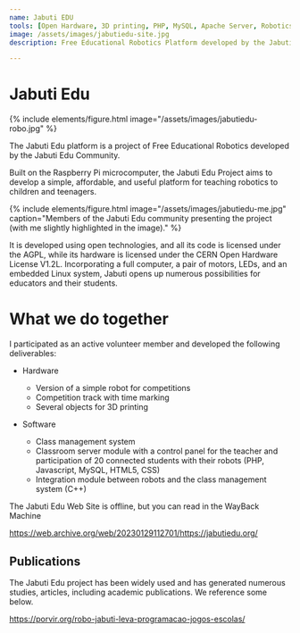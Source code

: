 ```yaml
---
name: Jabuti EDU
tools: [Open Hardware, 3D printing, PHP, MySQL, Apache Server, Robotics, HTML5, Javascript, C++]
image: /assets/images/jabutiedu-site.jpg
description: Free Educational Robotics Platform developed by the Jabuti Edu Community

---
```


# Jabuti Edu

{% include elements/figure.html image="/assets/images/jabutiedu-robo.jpg" %}

The Jabuti Edu platform is a project of Free Educational Robotics developed by the Jabuti Edu Community. 

Built on the Raspberry Pi microcomputer, the Jabuti Edu Project aims to develop a simple, affordable, and useful platform for teaching robotics to children and teenagers. 

{% include elements/figure.html image="/assets/images/jabutiedu-me.jpg" caption="Members of the Jabuti Edu community presenting the project (with me slightly highlighted in the image)." %}

It is developed using open technologies, and all its code is licensed under the AGPL, while its hardware is licensed under the CERN Open Hardware License V1.2L. Incorporating a full computer, a pair of motors, LEDs, and an embedded Linux system, Jabuti opens up numerous possibilities for educators and their students.

# What we do together

I participated as an active volunteer member and developed the following deliverables:

- Hardware
	- Version of a simple robot for competitions
	- Competition track with time marking
	- Several objects for 3D printing

- Software
	- Class management system
	- Classroom server module with a control panel for the teacher and participation of 20 connected students with their robots (PHP, Javascript, MySQL, HTML5, CSS)
	- Integration module between robots and the class management system (C++)



The Jabuti Edu Web Site is offline, but you can read in the WayBack Machine  

<https://web.archive.org/web/20230129112701/https://jabutiedu.org/>


## Publications

The Jabuti Edu project has been widely used and has generated numerous studies, articles, including academic publications. We reference some below.


<https://porvir.org/robo-jabuti-leva-programacao-jogos-escolas/>



